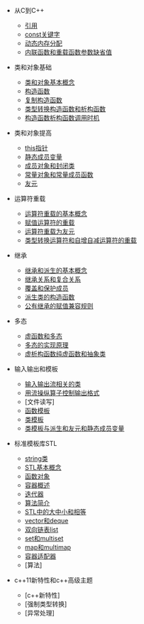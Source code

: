 * 从C到C++
    * [引用](md/引用.md)
    * [const关键字](md/const关键字.md)
    * [动态内存分配](md/动态内存分配.md)
    * [内联函数和重载函数参数缺省值](md/内联函数和重载函数参数缺省值.md)

* 类和对象基础
    * [类和对象基本概念](md/类和对象基本概念.md)
    * [构造函数](md/构造函数.md)
    * [复制构造函数](md/复制构造函数.md)
    * [类型转换构造函数和析构函数](md/类型转换构造函数和析构函数.md)
    * [构造函数析构函数调用时机](md/构造函数析构函数调用时机.md)

* 类和对象提高
    * [this指针](md/this指针.md)
    * [静态成员变量](md/静态成员变量.md)
    * [成员对象和封闭类](md/成员对象和封闭类.md)
    * [常量对象和常量成员函数](md/常量对象和常量成员函数.md)
    * [友元](md/友元.md)
 
* 运算符重载
    * [运算符重载的基本概念](md/运算符重载的基本概念.md)
    * [赋值运算符的重载](md/赋值运算符的重载.md)
    * [运算符重载为友元](md/运算符重载为友元.md)
    * [类型转换运算符和自增自减运算符的重载](md/类型转换运算符和自增自减运算符的重载.md)

* 继承
    * [继承和派生的基本概念](md/继承和派生的基本概念.md)
    * [继承关系和复合关系](md/继承关系和复合关系.md)
    * [覆盖和保护成员](md/覆盖和保护成员.md)
    * [派生类的构造函数](md/派生类的构造函数.md)
    * [公有继承的赋值兼容规则](md/公有继承的赋值兼容规则.md)

* 多态
    * [虚函数和多态](md/虚函数和多态.md)
    * [多态的实现原理](md/多态的实现原理.md)
    * [虚析构函数纯虚函数和抽象类](md/虚析构函数纯虚函数和抽象类.md)
  
* 输入输出和模板
    * [输入输出流相关的类](md/输入输出流相关的类.md)
    * [用流操纵算子控制输出格式](md/用流操纵算子控制输出形式.md)
    * [文件读写]
    * [函数模板](md/函数模板.md)
    * [类模板](md/类模板.md)
    * [类模板与派生和友元和静态成员变量](md/类模板与派生和友元和静态成员变量.md)

* 标准模板库STL
    * [string类](md/string类.md)
    * [STL基本概念](md/STL基本概念.md)
    * [函数对象](md/函数对象.md)
    * [容器概述](md/容器概述.md)
    * [迭代器](md/迭代器.md)
    * [算法简介](md/算法简介.md)
    * [STL中的大中小和相等](md/STL中的大中小和相等.md)
    * [vector和deque](md/vector和deque.md)
    * [双向链表list](md/双向链表list.md)
    * [set和multiset](md/set和multiset.md)
    * [map和multimap](md/map和multimap.md)
    * [容器适配器](md/容器适配器.md)
    * [算法]

* c++11新特性和c++高级主题
    * [c++新特性]
    * [强制类型转换]
    * [异常处理]
